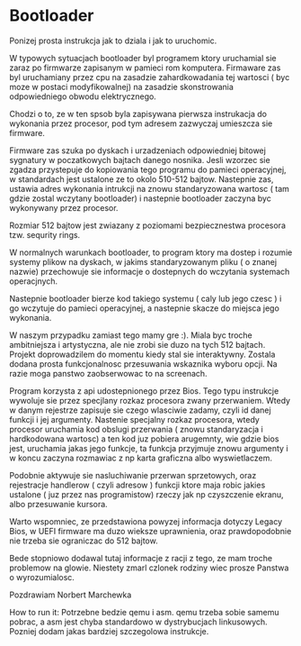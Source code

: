 # Bootloader

Ponizej prosta instrukcja jak to dziala i jak to uruchomic.

W typowych sytuacjach bootloader byl programem ktory uruchamial sie zaraz po firmwarze zapisanym w pamieci rom komputera.
Firmaware zas byl uruchamiany przez cpu na zasadzie zahardkowadania tej wartosci ( byc moze w postaci modyfikowalnej) na zasadzie skonstrowania odpowiedniego obwodu elektrycznego.

Chodzi o to, ze w ten spsob byla zapisywana pierwsza instrukacja do wykonania przez procesor, pod tym adresem zazwyczaj umieszcza sie firmware. 

Firmware zas szuka po dyskach i urzadzeniach odpowiedniej bitowej sygnatury w poczatkowych bajtach danego nosnika.
Jesli wzorzec sie zgadza przystepuje do kopiowania tego programu do pamieci operacyjnej, w standardach jest ustalone ze to okolo 510-512 bajtow. Nastepnie zas, ustawia adres wykonania intrukcji na znowu standaryzowana wartosc ( tam gdzie zostal wczytany bootloader) i nastepnie bootloader zaczyna byc wykonywany przez procesor.

Rozmiar 512 bajtow jest zwiazany z poziomami bezpiecznestwa procesora tzw. sequrity rings.

W normalnych warunkach bootloader, to program ktory ma dostep i rozumie systemy plikow na dyskach, w jakims standaryzowanym pliku ( o znanej nazwie) przechowuje sie informacje o dostepnych do wczytania systemach operacjnych. 

Nastepnie bootloader bierze kod takiego systemu ( caly lub jego czesc ) i go wczytuje do pamieci operacyjnej, a nastepnie skacze do miejsca jego wykonania. 

W naszym przypadku zamiast tego mamy gre :). Miala byc troche ambitniejsza i artystyczna, ale nie zrobi sie duzo na tych 512 bajtach. Projekt doprowadzilem do momentu kiedy stal sie interaktywny. Zostala dodana prosta funkcjonalnosc przesuwania wskaznika wyboru opcji. Na razie moga panstwo zaobserwowac to na screenach.

Program korzysta z api udostepnionego przez Bios. Tego typu instrukcje wywoluje sie przez specjlany rozkaz procesora zwany przerwaniem. Wtedy w danym rejestrze zapisuje sie czego wlasciwie zadamy, czyli id danej funkcji i jej argumenty. 
Nastenie specjalny rozkaz procesora, wtedy procesor uruchamia kod obslugi przerwania ( znowu standaryzacja i hardkodowana wartosc) a ten kod juz pobiera arugemnty, wie gdzie bios jest, uruchamia jakas jego funkcje, ta funkcja przyjmuje znowu argumenty i w koncu zaczyna rozmawiac z np karta graficzna albo wyswietlaczem.

Podobnie aktywuje sie nasluchiwanie przerwan sprzetowych, oraz rejestracje handlerow ( czyli adresow ) funkcji ktore maja robic jakies ustalone ( juz przez nas programistow) rzeczy jak np czyszczenie ekranu, albo przesuwanie kursora.

Warto wspomniec, ze przedstawiona powyzej informacja dotyczy Legacy Bios, w UEFI firmware ma duzo wieksze uprawnienia, oraz prawdopodobnie nie trzeba sie ograniczac do 512 bajtow.
  

Bede stopniowo dodawal tutaj informacje z racji z tego, ze mam troche problemow na glowie. Niestety zmarl czlonek rodziny wiec prosze Panstwa o wyrozumialosc.


Pozdrawiam
Norbert Marchewka

How to run it:
Potrzebne bedzie qemu i asm.
qemu trzeba sobie samemu pobrac, a asm jest chyba standardowo w dystrybucjach linkusowych.
Pozniej dodam jakas bardziej szczegolowa instrukcje.

